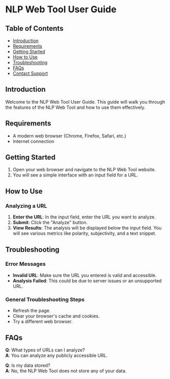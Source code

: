 # NLP Web Tool User Guide

## Table of Contents

- [Introduction](#introduction)
- [Requirements](#requirements)
- [Getting Started](#getting-started)
- [How to Use](#how-to-use)
- [Troubleshooting](#troubleshooting)
- [FAQs](#faqs)
- [Contact Support](#contact-support)

## Introduction

Welcome to the NLP Web Tool User Guide. This guide will walk you through the features of the NLP Web Tool and how to use them effectively.

## Requirements

- A modern web browser (Chrome, Firefox, Safari, etc.)
- Internet connection

## Getting Started

1. Open your web browser and navigate to the NLP Web Tool website.
2. You will see a simple interface with an input field for a URL.

## How to Use

### Analyzing a URL

1. **Enter the URL**: In the input field, enter the URL you want to analyze.
2. **Submit**: Click the "Analyze" button.
3. **View Results**: The analysis will be displayed below the input field. You will see various metrics like polarity, subjectivity, and a text snippet.

## Troubleshooting

### Error Messages

- **Invalid URL**: Make sure the URL you entered is valid and accessible.
- **Analysis Failed**: This could be due to server issues or an unsupported URL.

### General Troubleshooting Steps

- Refresh the page.
- Clear your browser's cache and cookies.
- Try a different web browser.

## FAQs

**Q**: What types of URLs can I analyze?  
**A**: You can analyze any publicly accessible URL.

**Q**: Is my data stored?  
**A**: No, the NLP Web Tool does not store any of your data.
